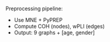 Preprocessing pipeline:
- Use MNE + PyPREP
- Compute COH (nodes), wPLI (edges)
- Output: 9 graphs + [age, gender]